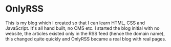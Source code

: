 # OnlyRSS
This is my blog which I created so that I can learn HTML, CSS and JavaScript. It's all hand built, no CMS etc. I started the blog initial with no website, the articles existed only in the RSS feed (hence the domain name), this changed quite quickly and OnlyRSS became a real blog with real pages.
